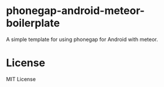 # phonegap-android-meteor-boilerplate

A simple template for using phonegap for Android with meteor.

# License

MIT License
